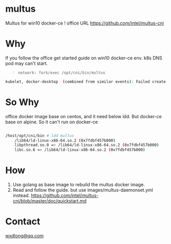 # multus
Multus for win10 docker-ce !  office URL https://github.com/intel/multus-cni

# Why

If you follow the office get started guide on win10 docker-ce env. k8s DNS pod may can't start.    
>`network: fork/exec /opt/cni/bin/multus`


```bash
kubelet, docker-desktop  (combined from similar events): Failed create pod sandbox: rpc error: code = Unknown desc = failed to set up sandbox container "c0d8f2ad4b30fcf280765599a9b50c8eeab1cc3aa65845188c5c417976373c42" network for pod "coredns-fb8b8dccf-947sp": NetworkPlugin cni failed to set up pod "coredns-fb8b8dccf-947sp_kube-system" network: fork/exec /opt/cni/bin/multus: no such file or directory
```

# So Why

office docker image base on centos, and it need below ldd. But docker-ce base on alpine. So it can't run on docker-ce

```bash

/host/opt/cni/bin # ldd multus
    /lib64/ld-linux-x86-64.so.2 (0x7fdbf457b000)
    libpthread.so.0 => /lib64/ld-linux-x86-64.so.2 (0x7fdbf457b000)
    libc.so.6 => /lib64/ld-linux-x86-64.so.2 (0x7fdbf457b000)
```        

# How

1. Use golang as base image to rebuild the multus docker image.
2. Read and follow the guide. but use images/multus-daemonset.yml instead.
 https://github.com/intel/multus-cni/blob/master/doc/quickstart.md 


 # Contact

 wxdlong@qq.com
